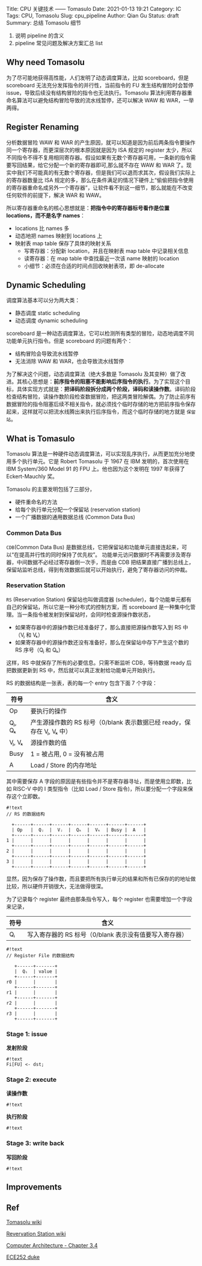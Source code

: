 Title: CPU 关键技术 —— Tomasulo
Date: 2021-01-13 19:21
Category: IC
Tags: CPU, Tomasolu
Slug: cpu_pipeline
Author: Qian Gu
Status: draft
Summary: 总结 Tomasolu 细节

1. 说明 pipeline 的含义
2. pipeline 常见问题及解决方案汇总 list

## Why need Tomasolu

为了尽可能地获得高性能，人们发明了动态调度算法，比如 scoreboard，但是 scoreboard 无法充分发挥指令的并行性，当前指令的 FU 发生结构冒险时会暂停 issue，导致后续没有结构冒险的指令也无法执行。Tomasolu 算法利用寄存器重命名算法可以避免结构冒险导致的流水线暂停，还可以解决 WAW 和 WAR，一举两得。

## Register Renaming

分析数据冒险 WAW 和 WAR 的产生原因，就可以知道是因为前后两条指令要操作同一个寄存器，而更深层次的根本原因就是因为 ISA 规定的 register 太少，所以不同指令不得不复用相同寄存器。假设如果有无数个寄存器可用，一条新的指令需要写回结果，给它分配一个新的寄存器即可,那么就不存在 WAW 和 WAR 了。现实中我们不可能真的有无数个寄存器，但是我们可以退而求其次，假设我们实际上的寄存器数量比 ISA 规定的多，那么在条件满足的情况下硬件上“偷偷把指令使用的寄存器重命名成另外一个寄存器”，让软件看不到这一细节，那么就能在不改变任何软件的前提下，解决 WAR 和 WAW。

所以寄存器重命名的核心思想就是：**把指令中的寄存器标号看作是位置 locations，而不是名字 names**：

+ locations 比 names 多
+ 动态地把 names 映射到 locations 上
+ 映射表 map table 保存了具体的映射关系
	+ 写寄存器：分配新 location，并且在映射表 map table 中记录相关信息
	+ 读寄存器：在 map table 中查找最近一次该 name 映射的 location
	+ 小细节：必须在合适的时间点回收映射表项，即 de-allocate

## Dynamic Scheduling

调度算法基本可以分为两大类：

+ 静态调度 static scheduling
+ 动态调度 dynamic scheduling

scoreboard 是一种动态调度算法，它可以检测所有类型的冒险，动态地调度不同功能单元执行指令。但是 scoreboard 的问题有两个：

+ 结构冒险会导致流水线暂停
+ 无法消除 WAW 和 WAR，也会导致流水线暂停

为了解决这个问题，动态调度算法（绝大多数是 Tomasolu 及其变种）做了改进。其核心思想是：**前序指令的阻塞不能影响后序指令的执行**。为了实现这个目标，具体实现方式就是：**把译码阶段拆分成两个阶段，译码和读操作数**。译码阶段检查结构冒险，读操作数阶段检查数据冒险，把这两类冒险解偶。为了防止前序有数据冒险的指令阻塞后续不相关指令，就必须找个临时存储的地方把前序指令保存起来，这样就可以把流水线腾出来执行后序指令，而这个临时存储的地方就是 `保留站`。

## What is Tomasulo

Tomasolu 算法是一种硬件动态调度算法，可以实现乱序执行，从而更加充分地使用多个执行单元。它是 Robert Tomasolu 于 1967 在 IBM 发明的，首次使用在 IBM System/360 Model 91 的 FPU 上。他也因为这个发明在 1997 年获得了 Eckert-Mauchly 奖。

Tomasolu 的主要发明包括了三部分，

+ 硬件重命名的方法
+ 给每个执行单元分配一个保留站 (reservation station)
+ 一个广播数据的通用数据总线 (Common Data Bus)

### Common Data Bus

`CDB`(Common Data Bus) 是数据总线，它把保留站和功能单元直接连起来，可以“在提高并行性的同时保持了优先权”。
功能单元访问数据时不再需要涉及寄存器，中间数据不必经过寄存器倒一次手，而是由 CDB 把结果直接广播到总线上，保留站监听总线，得到有效数据后就可以开始执行，避免了寄存器访问的仲裁。

### Reservation Station

`RS` (Reservation Station) 保留站也叫做调度器 (scheduler)，每个功能单元都有自己的保留站，所以它是一种分布式的控制方案，而 scoreboard 是一种集中化管理。当一条指令被发射到保留站时，会同时检查源操作数状态，

+ 如果寄存器中的源操作数已经准备好了，那么直接把源操作数写入到 RS 中（Vⱼ 和 Vₖ）
+ 如果寄存器中的源操作数还没有准备好，那么在保留站中存下产生这个数的 RS 序号（Qⱼ 和 Qₖ）

这样，RS 中就保存了所有的必要信息。只需不断监听 CDB，等待数据 ready 后把数据更新到 RS 中，然后就可以真正发射给功能单元开始执行。

RS 的数据结构是一张表，表的每一个 entry 包含下面 7 个字段：

| 符号 | 含义 |
| ---- | ---- |
| Op | 要执行的操作 |
| Qⱼ, Qₖ | 产生源操作数的 RS 标号（0/blank 表示数据已经 ready，保存在 Vⱼ, Vₖ 中） |
| Vⱼ, Vₖ | 源操作数的值 |
| Busy | 1 = 被占用, 0 = 没有被占用 |
| A | Load / Store 的内存地址 |

其中需要保存 A 字段的原因是有些指令并不是寄存器寻址，而是使用立即数，比如 RISC-V 中的 I 类型指令（比如 Load / Store 指令)，所以要分配一个字段来保存这个立即数。

```
#!text
// RS 的数据结构

  +------+------+------+------+------+------+------+
  | Op   |  Qⱼ  |  Vⱼ  |  Qₖ  |  Vₖ  | Busy |  A   |
  +------+------+------+------+------+------+------+
1 |      |      |      |      |      | 		|  	   |
  +------+------+------+------+------+------+------+
2 |      |      |      |      |      | 	    | 	   |
  +------+------+------+------+------+------+------+
3 |      |      |      |      |      | 		| 	   |
  +------+------+------+------+------+------+------+
```

显然，因为保存了操作数，而且要把所有执行单元的结果和所有已保存的的地址做比较，所以硬件开销很大，无法做得很深。

为了记录每个 register 最终由那条指令写入，每个 register 也需要增加一个字段来记录，

| 符号 | 含义 |
| ---- | ---- |
| Qᵢ | 写入寄存器的 RS 标号（0/blank 表示没有值要写入寄存器） |

```
#!text
// Register File 的数据结构

   +------+-------+
   |  Qᵢ  | value |
   +------+-------+
r0 |      |       |
   +------+-------+
r1 |      |       |
   +------+-------+
r2 |      |       |
   +------+-------+
r3 |      |       |
   +------+-------+
```

### Stage 1: issue

**发射阶段**

```
#!text
Fi[FU] <- dst;
```
### Stage 2: execute

**读操作数**

```
#!text
```

**执行阶段**

```
#!text
```

### Stage 3: write back

**写回阶段**

```
#!text
```

## Improvements

## Ref

[Tomasolu wiki](https://en.wikipedia.org/wiki/Tomasolu_algorithm)

[Revervation Station wiki](https://en.wikipedia.org/wiki/Reservation_station)

[Computer Architecture - Chapter 3.4](https://book.douban.com/subject/6795919/)

[ECE252 duke]()